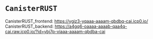 # `CanisterRUST`

 CanisterRUST_frontend: https://ygiz3-yqaaa-aaaam-qbdbq-cai.icp0.io/
 CanisterRUST_backend: https://a4gq6-oaaaa-aaaab-qaa4q-cai.raw.icp0.io/?id=ybj7p-viaaa-aaaam-qbdba-cai

  
